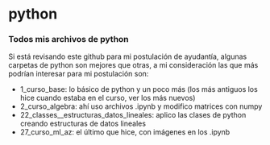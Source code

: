 # python
### Todos mis archivos de python  
Si está revisando este github para mi postulación de ayudantía, algunas carpetas de python son mejores que otras, a mi consideración las que más podrían interesar para mi postulación son:  
*  1_curso_base: lo básico de python y un poco más (los más antiguos los hice cuando estaba en el curso, ver los más nuevos)  
*  2_curso_algebra: ahí uso archivos .ipynb y modifico matrices con numpy  
*  22_classes__estructuras_datos_lineales: aplico las clases de python creando estructuras de datos lineales  
*  27_curso_ml_az: el último que hice, con imágenes en los .ipynb  
